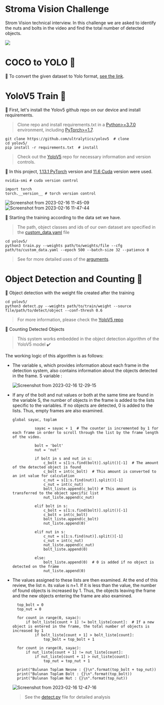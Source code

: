 # Stroma Vision Challenge
Strom Vision technical interview. In this challenge we are asked to identify the nuts and bolts in the video and find the total number of detected objects.

![](https://github.com/Hasan-atc/Stroma/blob/main/detect.gif)

# COCO to YOLO 🔷
🔻 To convert the given dataset to Yolo format, [see the link](https://github.com/pylabel-project/samples/blob/main/coco2yolov5.ipynb).

# YoloV5 Train :large_blue_diamond:
:small_red_triangle_down: First, let's install the Yolov5 github repo on our device and install requirements.
> Clone repo and install requirements.txt in a [Python>=3.7.0](https://www.python.org/) environment, including [PyTorch>=1.7](https://pytorch.org/get-started/locally/).
````
git clone https://github.com/ultralytics/yolov5  # clone
cd yolov5/
pip install -r requirements.txt  # install
````
> Check out the [YoloV5](https://github.com/ultralytics/yolov5) repo for necessary information and version controls.

🔻 In this project, [1.13.1 PyTorch](https://pytorch.org/get-started/locally/) version and [11.6 Cuda](https://developer.nvidia.com/cuda-11-6-0-download-archive) version were used.
````
nvidia-smi # cuda version control

import torch
torch.__version__ # torch version control
````
![Screenshot from 2023-02-16 11-45-09](https://user-images.githubusercontent.com/74008306/219313889-6cf31c44-eb21-4977-816b-c156bed16d38.png)
![Screenshot from 2023-02-16 11-47-44](https://user-images.githubusercontent.com/74008306/219314342-a2a45de0-f143-49ad-8150-9f47bd1c049a.png)

:small_red_triangle_down: Starting the training according to the data set we have.
> The path, object classes and ids of our own dataset are specified in the [custom_data.yaml](https://github.com/Hasan-atc/Stroma/blob/main/yolov5/custom_data.yaml) file


````
cd yolov5/
python3 train.py --weights path/to/weights/file --cfg path/to/custom_data.yaml --epoch 500 --batch-size 32 --patience 0
````
> See for more detailed uses of the [arguments](https://github.com/ultralytics/yolov5/blob/master/train.py).

# Object Detection and Counting 🔷
🔻 Object detection with the weight file created after the training
````
cd yolov5/
python3 detect.py --weights path/to/train/weight --source file/path/to/detect/object --conf-thresh 0.6
````
> For more information, please check the [YoloV5 repo](https://github.com/ultralytics/yolov5)

🔻 Counting Detected Objects
> This system works embedded in the object detection algorithm of the YoloV5 model ✔️

The working logic of this algorithm is as follows:

- The variable s, which provides information about each frame in the detection system, also contains information about the objects detected in the frame. S variable :

  ![Screenshot from 2023-02-16 12-29-15](https://user-images.githubusercontent.com/74008306/219324654-00e86bbd-5edf-429e-8a55-93296b71d1a8.png)
  
- If any of the bolt and nut values or both at the same time are found in the variable S, the number of objects in the frame is added to the lists specific to the variables. If no objects are detected, 0 is added to the lists. Thus, empty frames are also examined.

  ````
  global sayac, toplam

            sayac = sayac + 1  # The counter is incremented by 1 for each frame in order to scroll through the list by the frame length of the video.

            bolt = 'bolt'
            nut = 'nut'

            if bolt in s and nut in s:
                c_bolt = s[1:s.find(bolt)].split()[-1]  # The amount of the detected object is found
                c_bolt = int(c_bolt)  # This amount is converted to an int value for calculation
                c_nut = s[1:s.find(nut)].split()[-1]
                c_nut = int(c_nut)
                bolt_liste.append(c_bolt) # This amount is transferred to the object specific list
                nut_liste.append(c_nut)

            elif bolt in s:
                c_bolt = s[1:s.find(bolt)].split()[-1]
                c_bolt = int(c_bolt)
                bolt_liste.append(c_bolt)
                nut_liste.append(0)

            elif nut in s:
                c_nut = s[1:s.find(nut)].split()[-1]
                c_nut = int(c_nut)
                nut_liste.append(c_nut)
                bolt_liste.append(0)

            else:
                bolt_liste.append(0)  # 0 is added if no object is detected on the frame
                nut_liste.append(0)
    ````

- The values assigned to these lists are then examined. At the end of this review, the list n. its value is n+1. If it is less than the value, the number of found objects is increased by 1. Thus, the objects leaving the frame and the new objects entering the frame are also examined.

  ````
    top_bolt = 0
    top_nut = 0

    for count in range(0, sayac):  
        if bolt_liste[count + 1] != bolt_liste[count]:  # If a new object is entered in the frame, the total number of objects is increased by 1
            if bolt_liste[count + 1] > bolt_liste[count]:
                top_bolt = top_bolt + 1

    for count in range(0, sayac):
        if nut_liste[count + 1] != nut_liste[count]:
            if nut_liste[count + 1] > nut_liste[count]:
                top_nut = top_nut + 1

    print("Bulunan Toplam Nesne : {}\n".format(top_bolt + top_nut))
    print("Bulunan Toplam Bolt : {}\n".format(top_bolt))
    print("Bulunan Toplam Nut : {}\n".format(top_nut))
  ````
  ![Screenshot from 2023-02-16 12-47-16](https://user-images.githubusercontent.com/74008306/219329564-352adc1a-e387-4ea9-b8bb-7fa457e74e0c.png)
  
  > See the [detect.py](https://github.com/Hasan-atc/Stroma/blob/main/yolov5/detect.py) file for detailed analysis
